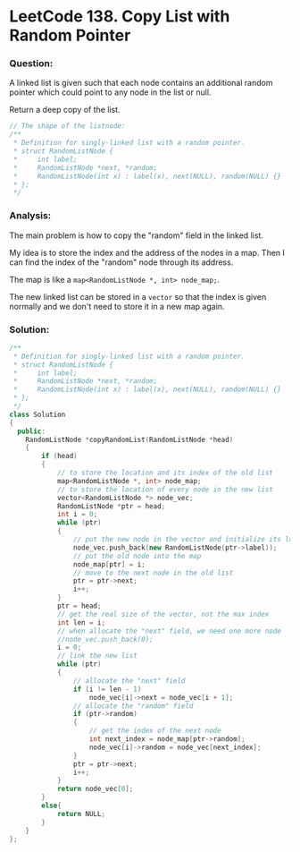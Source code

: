 # LeetCode 138. Copy List with Random Pointer

### Question:

A linked list is given such that each node contains an additional random pointer which could point to any node in the list or null.

Return a deep copy of the list.

```cpp
// The shape of the listnode:
/**
 * Definition for singly-linked list with a random pointer.
 * struct RandomListNode {
 *     int label;
 *     RandomListNode *next, *random;
 *     RandomListNode(int x) : label(x), next(NULL), random(NULL) {}
 * };
 */
```

### Analysis:

The main problem is how to copy the "random" field in the linked list.

My idea is to store the index and the address of the nodes in a map. Then I can find the index of the "random" node through its address.

The map is like a `map<RandomListNode *, int> node_map;`.

The new linked list can be stored in a `vector` so that the index is given normally and we don't need to store it in a new map again. 

### Solution:

```cpp
/**
 * Definition for singly-linked list with a random pointer.
 * struct RandomListNode {
 *     int label;
 *     RandomListNode *next, *random;
 *     RandomListNode(int x) : label(x), next(NULL), random(NULL) {}
 * };
 */
class Solution
{
  public:
    RandomListNode *copyRandomList(RandomListNode *head)
    {
        if (head)
        {
            // to store the location and its index of the old list
            map<RandomListNode *, int> node_map;
            // to store the location of every node in the new list
            vector<RandomListNode *> node_vec;
            RandomListNode *ptr = head;
            int i = 0;
            while (ptr)
            {
                // put the new node in the vector and initialize its label
                node_vec.push_back(new RandomListNode(ptr->label));
                // put the old node into the map
                node_map[ptr] = i;
                // move to the next node in the old list
                ptr = ptr->next;
                i++;
            }
            ptr = head;
            // get the real size of the vector, not the max index
            int len = i;
            // when allocate the "next" field, we need one more node
            //node_vec.push_back(0);
            i = 0;
            // link the new list
            while (ptr)
            {
                // allocate the "next" field
                if (i != len - 1)
                    node_vec[i]->next = node_vec[i + 1];
                // allocate the "random" field
                if (ptr->random)
                {
                    // get the index of the next node
                    int next_index = node_map[ptr->random];
                    node_vec[i]->random = node_vec[next_index];
                }
                ptr = ptr->next;
                i++;
            }
            return node_vec[0];
        }
        else{
            return NULL;
        }
    }
};
```

